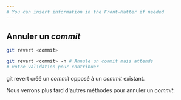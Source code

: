 ```yaml
---
# You can insert information in the Front-Matter if needed
---
```

## Annuler un _commit_

```bash
git revert <commit>

git revert <commit> -n # Annule un commit mais attends
# votre validation pour contribuer
```
git revert créé un _commit_ opposé à un _commit_ existant.

Nous verrons plus tard d'autres méthodes pour annuler un _commit_.
